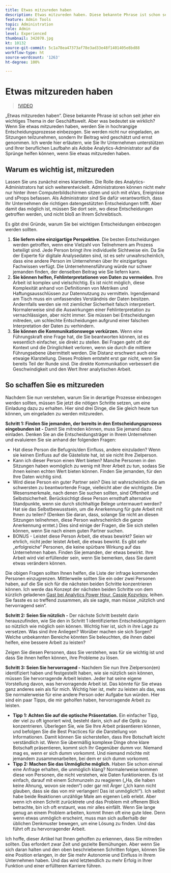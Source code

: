 ```yaml
---
title: Etwas mitzureden haben
description: Etwas mitzureden haben. Diese bekannte Phrase ist schon seit jeher ein wichtiges Thema in der Geschäftswelt. Aber was bedeutet sie wirklich? Wenn Sie etwas mitzureden haben, werden Sie in hochrangige Entscheidungsprozesse einbezogen. Sie werden nicht nur eingeladen, an Sitzungen teilzunehmen, sondern Ihr Beitrag wird geschätzt und ernst genommen. Ich werde hier erläutern, wie Sie Ihr Unternehmen unterstützen und Ihrer beruflichen Laufbahn als Adobe Analytics-Administrator auf die Sprünge helfen können, wenn Sie etwas mitzureden haben.
feature: Admin Tools
topic: Administration
role: Admin
level: Experienced
thumbnail: 342070.jpg
kt: 10132
source-git-commit: 5c1a78ea47373af78e3ad33e48f1401405e8bd88
workflow-type: ht
source-wordcount: '1263'
ht-degree: 100%

---
```



# Etwas mitzureden haben

>[!VIDEO](https://video.tv.adobe.com/v/342070/?quality=12&learn=on)

„Etwas mitzureden haben“. Diese bekannte Phrase ist schon seit jeher ein wichtiges Thema in der Geschäftswelt. Aber was bedeutet sie wirklich? Wenn Sie etwas mitzureden haben, werden Sie in hochrangige Entscheidungsprozesse einbezogen. Sie werden nicht nur eingeladen, an Sitzungen teilzunehmen, sondern Ihr Beitrag wird geschätzt und ernst genommen. Ich werde hier erläutern, wie Sie Ihr Unternehmen unterstützen und Ihrer beruflichen Laufbahn als Adobe Analytics-Administrator auf die Sprünge helfen können, wenn Sie etwas mitzureden haben.

## Warum es wichtig ist, mitzureden

Lassen Sie uns zunächst eines klarstellen. Die Rolle des Analytics-Administrators hat sich weiterentwickelt. Administratoren können nicht mehr nur hinter ihren Computerbildschirmen sitzen und sich mit eVars, Ereignisse und sProps befassen. Als Administrator sind Sie dafür verantwortlich, dass Ihr Unternehmen die richtigen datengestützten Entscheidungen trifft. Aber damit das möglich ist, müssen Sie dort sein, wo diese Entscheidungen getroffen werden, und nicht bloß an Ihrem Schreibtisch.

Es gibt drei Gründe, warum Sie bei wichtigen Entscheidungen einbezogen werden sollten.

1. **Sie liefern eine einzigartige Perspektive.** Die besten Entscheidungen werden getroffen, wenn eine Vielzahl von Teilnehmern am Prozess beteiligt sind. Jede Person bringt ihre individuelle Sichtweise ein. Da Sie der Experte für digitale Analysedaten sind, ist es sehr unwahrscheinlich, dass eine andere Person im Unternehmen über Ihr einzigartiges Fachwissen verfügt. Die Unternehmensführung würde nur schwer jemanden finden, der denselben Beitrag wie Sie liefern kann.
1. **Sie können helfen, Fehlinterpretationen von Daten zu vermeiden.** Ihre Arbeit ist komplex und vielschichtig. Es ist nicht möglich, diese Komplexität anhand von Definitionen von Metriken und Haftungsausschlüssen zur Datennutzung zu vermitteln. Irgendjemand am Tisch muss ein umfassendes Verständnis der Daten besitzen. Andernfalls werden sie mit ziemlicher Sicherheit falsch interpretiert. Normalerweise sind die Auswirkungen einer Fehlinterpretation zu vernachlässigen, aber nicht immer. Sie müssen bei Entscheidungen mitreden, um schlechte Entscheidungen aufgrund einer falschen Interpretation der Daten zu verhindern.
1. **Sie können die Kommunikationswege verkürzen.** Wenn eine Führungskraft eine Frage hat, die Sie beantworten können, ist es wesentlich einfacher, sie direkt zu stellen. Bei Fragen geht oft der Kontext und die Dringlichkeit verloren, wenn sie durch die mittlere Führungsebene übermittelt werden. Die Distanz erschwert auch eine etwaige Klarstellung. Dieses Problem entsteht erst gar nicht, wenn Sie bereits Teil der Runde sind. Die direkte Kommunikation verbessert die Geschwindigkeit und den Wert Ihrer analytischen Arbeit.

## So schaffen Sie es mitzureden

Nachdem Sie nun verstehen, warum Sie in derartige Prozesse einbezogen werden sollten, müssen Sie jetzt die nötigen Schritte setzen, um eine Einladung dazu zu erhalten. Hier sind drei Dinge, die Sie gleich heute tun können, um eingeladen zu werden mitzureden.

**Schritt 1: Finden Sie jemanden, der bereits in den Entscheidungsprozess eingebunden ist -** Damit Sie mitreden können, muss Sie jemand dazu einladen. Denken Sie an die Entscheidungsträger in Ihrem Unternehmen und evaluieren Sie sie anhand der folgenden Fragen:

* Hat diese Person die Befugnis/den Einfluss, andere einzuladen? Wenn sie keinen Einfluss auf die Gästeliste hat, ist sie nicht Ihre Zielperson.
* Kann ich dieser Person einen Wert bieten? Manche Personen in den Sitzungen haben womöglich zu wenig mit Ihrer Arbeit zu tun, sodass Sie ihnen keinen echten Wert bieten können. Finden Sie jemanden, für den Ihre Daten wichtig sind.
* Wird diese Person ein guter Partner sein? Dies ist wahrscheinlich die am schwersten zu beantwortende Frage, vielleicht aber die wichtigste. Die Wesensmerkmale, nach denen Sie suchen sollten, sind Offenheit und Selbstsicherheit. Berücksichtigt diese Person ernsthaft alternative Standpunkte, wenn sie durch stichhaltige Belege untermauert werden? Hat sie das Selbstbewusstsein, um die Anerkennung für gute Arbeit mit Ihnen zu teilen? (Denken Sie daran, dass, solange Sie nicht an diesen Sitzungen teilnehmen, diese Person wahrscheinlich die ganze Anerkennung erntet.) Dies sind einige der Fragen, die Sie sich stellen können, wenn Sie nach einem guten Partner suchen.
* BONUS - Leistet diese Person Arbeit, die etwas bewirkt? Seien wir ehrlich, nicht jeder leistet Arbeit, die etwas bewirkt. Es gibt sehr „erfolgreiche“ Personen, die keine spürbare Wirkung auf das Unternehmen haben. Finden Sie jemanden, der etwas bewirkt. Ihre Arbeit wird viel erfüllender sein, wenn Sie bemerken, dass Sie damit etwas verändern können.

Die obigen Fragen sollten Ihnen helfen, die Liste der infrage kommenden Personen einzugrenzen. Mittlerweile sollten Sie ein oder zwei Personen haben, auf die Sie sich für die nächsten beiden Schritte konzentrieren können. Ich werde das Konzept der nächsten beiden Schritte von dem kürzlich geladenen [Gast bei Analytics Power Hour, Cassie Kozyrkov](https://analyticshour.io/2021/12/14/182-making-better-decisions-and-being-useful-with-cassie-kozyrkov/), leihen. Sie fasste es so treffend zusammen, als sie sagte, man müsse „nützlich und hervorragend sein“.

**Schritt 2: Seien Sie nützlich -** Der nächste Schritt besteht darin herauszufinden, wie Sie den in Schritt 1 identifizierten Entscheidungsträgern so nützlich wie möglich sein können. Wichtig hier ist, sich in ihre Lage zu versetzen. Was sind ihre Anliegen? Worüber machen sie sich Sorgen? Welche unbekannten Bereiche könnten Sie beleuchten, die ihnen dabei helfen, eine bessere Arbeit zu leisten?

Zeigen Sie diesen Personen, dass Sie verstehen, was für sie wichtig ist und dass Sie ihnen helfen können, ihre Probleme zu lösen.

**Schritt 3: Seien Sie hervorragend -** Nachdem Sie nun Ihre Zielperson(en) identifiziert haben und festgestellt haben, wie sie nützlich sein können, müssen Sie hervorragende Arbeit leisten. Jeder hat seine eigene Vorstellung davon, was hervorragende Arbeit ist. Das könnte für Sie etwas ganz anderes sein als für mich. Wichtig hier ist, mehr zu leisten als das, was Sie normalerweise für eine andere Person oder Aufgabe tun würden. Hier sind ein paar Tipps, die mir geholfen haben, hervorragende Arbeit zu leisten.

* **Tipp 1: Achten Sie auf die optische Präsentation.** Ein einfacher Tipp, der viel zu oft ignoriert wird, besteht darin, sich auf die Optik zu konzentrieren. Überlegen Sie, wie Sie Ihre Arbeit präsentieren können, und befolgen Sie die Best Practices für die Darstellung von Informationen. Damit können Sie sicherstellen, dass Ihre Botschaft leicht verständlich ist. Wenn Sie übermäßig komplexe Dinge ohne klare Botschaft präsentieren, kommt sich Ihr Gegenüber dumm vor. Niemand mag es, wenn er sich dumm vorkommt. Und niemand möchte mit jemandem zusammenarbeiten, bei dem er sich dumm vorkommt.
* **Tipp 2: Machen Sie das Unmögliche möglich.** Haben Sie schon einmal eine Anfrage erhalten, die unmöglich klang? Normalerweise kommen diese von Personen, die nicht verstehen, wie Daten funktionieren. Es ist einfach, darauf mit einem Schmunzeln zu reagieren („Ha, die haben keine Ahnung, wovon sie reden“) oder gar mit Ärger („Ich kann nicht glauben, dass sie das von mir verlangen! Das ist unmöglich!“). Ich selbst habe beide Reaktionen unzählige Male am eigenen Leib erlebt. Aber wenn ich einen Schritt zurücktrete und das Problem mit offenem Blick betrachte, bin ich oft erstaunt, was mir alles einfällt. Wenn Sie lange genug an einem Problem arbeiten, kommt Ihnen oft eine gute Idee. Denn wenn etwas unmöglich erscheint, muss man sich außerhalb der üblichen Denkmuster bewegen, um eine Lösung zu finden. Und das führt oft zu hervorragender Arbeit.

Ich hoffe, dieser Artikel hat Ihnen geholfen zu erkennen, dass Sie mitreden sollten. Das erfordert zwar Zeit und gezielte Bemühungen. Aber wenn Sie sich daran halten und den oben beschriebenen Schritten folgen, können Sie eine Position erlangen, in der Sie mehr Autonomie und Einfluss in Ihrem Unternehmen haben. Und das wird letztendlich zu mehr Erfolg in Ihrer Funktion und einer erfüllteren Karriere führen.
